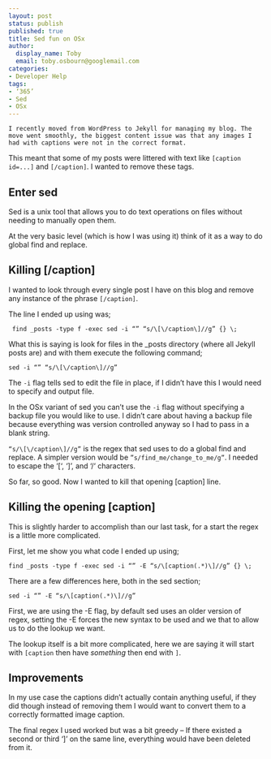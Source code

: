 ```yaml
---
layout: post
status: publish
published: true
title: Sed fun on OSx
author:
  display_name: Toby
  email: toby.osbourn@googlemail.com
categories:
- Developer Help
tags:
- ‘365’
- Sed 
- OSx
---
```


	I recently moved from WordPress to Jekyll for managing my blog. The move went smoothly, the biggest content issue was that any images I had with captions were not in the correct format.

This meant that some of my posts were littered with text like `[caption id=...]` and `[/caption]`. I wanted to remove these tags.

## Enter sed

Sed is a unix tool that allows you to do text operations on files without needing to manually open them.

At the very basic level (which is how I was using it) think of it as a way to do global find and replace.

## Killing [/caption]

I wanted to look through every single post I have on this blog and remove any instance of the phrase `[/caption]`.

The line I ended up using was;

     find _posts -type f -exec sed -i “” “s/\[\/caption\]//g” {} \;

What this is saying is look for files in the _posts directory (where all Jekyll posts are) and with them execute the following command;

    sed -i “” “s/\[\/caption\]//g”

The `-i` flag tells sed to edit the file in place, if I didn’t have this I would need to specify and output file.

In the OSx variant of sed you can’t use the `-i` flag without specifying a backup file you would like to use. I didn’t care about having a backup file because everything was version controlled anyway so I had to pass in a blank string.

`“s/\[\/caption\]//g”` is the regex that sed uses to do a global find and replace. A simpler version would be `”s/find_me/change_to_me/g”`. I needed to escape the ‘[‘, ‘]’, and ‘/‘ characters.

So far, so good. Now I wanted to kill that opening [caption] line.

## Killing the opening [caption]

This is slightly harder to accomplish than our last task, for a start the regex is a little more complicated.

First, let me show you what code I ended up using;

    find _posts -type f -exec sed -i “” -E “s/\[caption(.*)\]//g” {} \;

There are a few differences here, both in the sed section;

    sed -i “” -E “s/\[caption(.*)\]//g”

First, we are using the -E flag, by default sed uses an older version of regex, setting the -E forces the new syntax to be used and we that to allow us to do the lookup we want.

The lookup itself is a bit more complicated, here we are saying it will start with `[caption` then have *something* then end with `]`.

## Improvements

In my use case the captions didn’t actually contain anything useful, if they did though instead of removing them I would want to convert them to a correctly formatted image caption.

The final regex I used worked but was a bit greedy – If there existed a second or third ‘]’ on the same line, everything would have been deleted from it.

